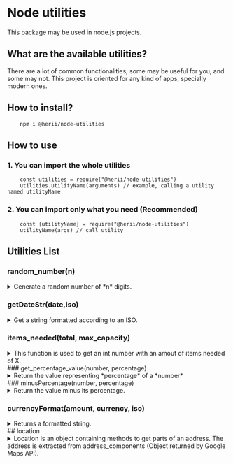 # Node utilities

This package may be used in node.js projects.

## What are the available utilities?

There are a lot of common functionalities, some may be useful for you, and some may not.
This project is oriented for any kind of apps, specially modern ones.

## How to install?

        npm i @herii/node-utilities

## How to use

### 1. You can import the whole utilities

        const utilities = require("@herii/node-utilities")
        utilities.utilityName(arguments) // example, calling a utility named utilityName

### 2. You can import only what you need (Recommended)

        const {utilityName} = require("@herii/node-utilities")
        utilityName(args) // call utility

## Utilities List

### random_number(n)

<details>
    <summary>
        Generate a random number of *n* digits.
    </summary>

    Example:
            console.log('4 digits', random_number(4)) // Output: 6090
            console.log('6 digits', random_number(6)) // Output: 105388
            console.log('10 digits', random_number(10)) // Output: 1000004099

</details>

### getDateStr(date,iso)
<details>
<summary>
Get a string formatted according to an ISO.
</summary>

Example:

        getDateStr("2021/08/02", "es-MX")

Output: lunes, 2 de agosto de 2021

</details>


### items_needed(total, max_capacity)
<details>
<summary>
This function is used to get an int number with an amout of items needed of X.
</summary>
Eg: I have 10 passengers, and I want to know how many cars (items), I need; Each car has a max capacity of 4 passengers.

        items_needed(10,4); // Output is 3. We need 3 cars or items.

This function can be used to determine how many rooms you need to host people in a hotel, etc.
</details>
### get_percentage_value(number, percentage)
<details>
<summary>
Return the value representing *percentage* of a *number*
</summary>
Example:

        // What is 10% of 100?
        get_percentage_value(100, 10) // Output: 10

</details>
### minusPercentage(number, percentage)
<details>
<summary>
Return the value minus its percentage.
</summary>
Example:

        // How much is 100 minus 10%?
        minusPercentage(100, 10) // Output is 90
</details>

### currencyFormat(amount, currency, iso)
<details>
<summary>
Returns a formatted string.
</summary>
Parameters:
        Amount: Amount is a Number. Eg: 100
        currency: The currency. Default USD. Other examples: EUR, JPY
        iso: The language's iso. EG: en-US, de-DE, es-ES

Example:

        currencyFormat(123456.789, 'EUR', 'de-DE')
        // Output: 123.456,79 €
</details>
## location
<details>
<summary>
Location is an object containing methods to get parts of an address.  The address is extracted from address_components (Object returned by Google Maps API).
</summary>
Very useful if you store address_components coming from google's autocomplete implementation.
Of couse you could use a google maps API instance to do all of that, but this is useful when you just want to call a method
and forget about google's api.
### How to use?

Don't forget this is an object of methods, to use it:

        const {location} = require("@herii/node-utils")
        const {getState} = location 
        console.log(getState(address_components))

Or you can:

        const {location} = require("@herii/node-utils")
        console.log(location.getState(address_components))

The methods contained inside of location are:

### getColloquial(address_components)

Returns the colloquial name of the location. Eg: Area 51

### getState(address_components, level)

Get the state from address_components (Default level is 1).  
Sometimes google has:

1. administrative_area_level_1
2. administrative_area_level_2

You can specify level (1 or 2, etc) adding the argument level.

        // Example
        const state2 = getState(address_components, 2) // Returns value at administrative_area_level_2
        const state1 = getState(address_components, 1) // Returns value at administrative_area_level_1

### getStreetNumber(address_components)

Get street number from address_components

### getPostalCode(address_components)

Get postal code from address_components

### getCity(address_components)

Get the city from address_components

### getCountry(address_components)

Get the country from address_components

### getRoute(address_components)

Get the route  from address_components

### getSubLocality(address_components, level)

Get the sublocality  from address_components (Default level is 1)

Sometimes google has:

1. sublocality_1
2. sublocality_2
You can specify level (1 or 2, etc) adding the argument level.

        // Example
        const state2 = getSubLocality(address_components, 2) // Returns value at sublocality_level_2
        const state1 = getSubLocality(address_components, 1) // Returns value at sublocality_level_1

### getShort(address_components)

Get a short description of the address.

    // Example:
    const address = getShort(address_components)
    console.log(address) // outputs: City, State, Country.

### getLong(address_components)
Get a long description of the address

**address_components** 
<details>
<summary>
contains the following structure:
</summary>

            [
                    {
                        "long_name": "bajo derecha",
                        "short_name": "bajo derecha",
                        "types": [
                            "subpremise"
                        ]
                    },
                    {
                        "long_name": "24",
                        "short_name": "24",
                        "types": [
                            "street_number"
                        ]
                    },
                    {
                        "long_name": "Calle Álvarez de Castro",
                        "short_name": "Calle Álvarez de Castro",
                        "types": [
                            "route"
                        ]
                    },
                    {
                        "long_name": "Almería",
                        "short_name": "Almería",
                        "types": [
                            "locality",
                            "political"
                        ]
                    },
                    {
                        "long_name": "Almería",
                        "short_name": "AL",
                        "types": [
                            "administrative_area_level_2",
                            "political"
                        ]
                    },
                    {
                        "long_name": "Andalucía",
                        "short_name": "AN",
                        "types": [
                            "administrative_area_level_1",
                            "political"
                        ]
                    },
                    {
                        "long_name": "España",
                        "short_name": "ES",
                        "types": [
                            "country",
                            "political"
                        ]
                    },
                    {
                        "long_name": "04002",
                        "short_name": "04002",
                        "types": [
                            "postal_code"
                        ]
                    }
                ]

    </details>
</details>